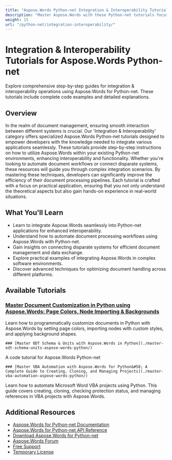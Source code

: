 ```yaml
---
title: "Aspose.Words Python-net Integration & Interoperability Tutorials"
description: "Master Aspose.Words with these Python-net tutorials focused on integration and interoperability. Enhance your document processing skills for seamless software interactions."
weight: 15
url: "/python-net/integration-interoperability/"
---
```

# Integration & Interoperability Tutorials for Aspose.Words Python-net

Explore comprehensive step-by-step guides for integration & interoperability operations using Aspose.Words for Python-net. These tutorials include complete code examples and detailed explanations.

## Overview

In the realm of document management, ensuring smooth interaction between different systems is crucial. Our 'Integration & Interoperability' category offers specialized Aspose.Words Python-net tutorials designed to empower developers with the knowledge needed to integrate various applications seamlessly. These tutorials provide step-by-step instructions on how to utilize Aspose.Words within your existing Python-net environments, enhancing interoperability and functionality. Whether you're looking to automate document workflows or connect disparate systems, these resources will guide you through complex integration scenarios. By mastering these techniques, developers can significantly improve the efficiency of their document processing pipelines. Each tutorial is crafted with a focus on practical application, ensuring that you not only understand the theoretical aspects but also gain hands-on experience in real-world situations.

## What You'll Learn

- Learn to integrate Aspose.Words seamlessly into Python-net applications for enhanced interoperability.
- Understand how to automate document processing workflows using Aspose.Words with Python-net.
- Gain insights on connecting disparate systems for efficient document management and data exchange.
- Explore practical examples of integrating Aspose.Words in complex software environments.
- Discover advanced techniques for optimizing document handling across different platforms.

## Available Tutorials

### [Master Document Customization in Python using Aspose.Words&#58; Page Colors, Node Importing & Backgrounds](./master-document-customization-aspose-words-python/)
Learn how to programmatically customize documents in Python with Aspose.Words by setting page colors, importing nodes with custom styles, and applying background shapes.

    ### [Master ODT Schema & Units with Aspose.Words in Python](./master-odt-schema-units-aspose-words-python/)
A code tutorial for Aspose.Words Python-net

    ### [Master VBA Automation with Aspose.Words for Python&#58; A Complete Guide to Creating, Cloning, and Managing Projects](./master-vba-automation-aspose-words-python/)
Learn how to automate Microsoft Word VBA projects using Python. This guide covers creating, cloning, checking protection status, and managing references in VBA projects with Aspose.Words.

## Additional Resources

- [Aspose.Words for Python-net Documentation](https://docs.aspose.com/aspose.words/python-net/)
- [Aspose.Words for Python-net API Reference](https://reference.aspose.com/aspose.words/python-net/)
- [Download Aspose.Words for Python-net](https://releases.aspose.com/aspose.words/python-net/)
- [Aspose.Words Forum](https://forum.aspose.com/c/aspose.words)
- [Free Support](https://forum.aspose.com/)
- [Temporary License](https://purchase.aspose.com/temporary-license/)